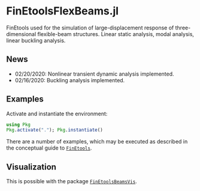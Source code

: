 # FinEtoolsFlexBeams.jl

FinEtools used for the simulation of large-displacement response of three-dimensional flexible-beam structures. Linear static analysis, modal analysis, linear buckling analysis.

## News

- 02/20/2020: Nonlinear transient dynamic analysis implemented.
- 02/16/2020: Buckling analysis implemented.

## Examples

Activate and instantiate the environment:

```julia
using Pkg
Pkg.activate("."); Pkg.instantiate()
```

There are a number of examples, which may be executed as described in the conceptual guide to [`FinEtools`](https://github.com/PetrKryslUCSD/FinEtools.jl).

## Visualization

This is possible with the package [`FinEtoolsBeamsVis`](https://github.com/PetrKryslUCSD/FinEtoolsBeamsVis.jl).
